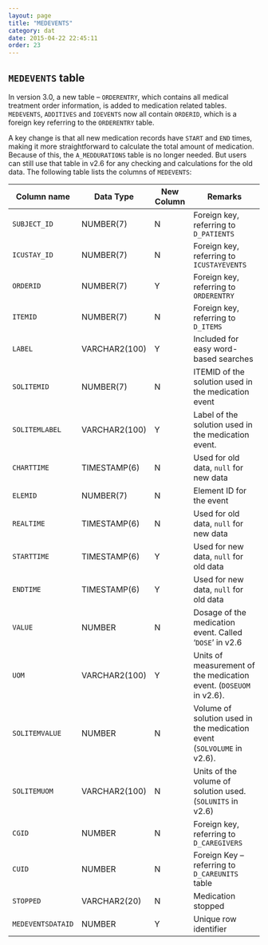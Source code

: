 ```yaml
---
layout: page
title: "MEDEVENTS"
category: dat
date: 2015-04-22 22:45:11
order: 23
---
```


## ```MEDEVENTS``` table

In version 3.0, a new table – ```ORDERENTRY```, which contains all medical
treatment order information, is added to medication related tables.
```MEDEVENTS```, ```ADDITIVES``` and ```IOEVENTS``` now all contain ```ORDERID```, which is a foreign key referring to the ```ORDERENTRY``` table. 

A key change is that all new medication records have ```START``` and ```END``` times, making it more straightforward to calculate the total amount of medication. Because of this, the ```A_MEDDURATIONS``` table is no longer needed. But users can still use that table in v2.6 for any checking and calculations for the old data. The following table lists the columns of ```MEDEVENTS```: 

Column name | Data Type | New Column  | Remarks
--- | --- | --- | ---
```SUBJECT_ID``` | NUMBER(7) | N | Foreign key, referring to ```D_PATIENTS```
```ICUSTAY_ID``` | NUMBER(7) | N | Foreign key, referring to ```ICUSTAYEVENTS```
```ORDERID``` | NUMBER(7) | Y | Foreign key, referring to ``ORDERENTRY``
```ITEMID``` | NUMBER(7) | N | Foreign key, referring to ```D_ITEMS```
```LABEL``` | VARCHAR2(100) | Y | Included for easy word-based searches
```SOLITEMID``` | NUMBER(7) | N | ITEMID of the solution used in the medication event
```SOLITEMLABEL``` | VARCHAR2(100) | Y | Label of the solution used in the medication event.
```CHARTTIME``` | TIMESTAMP(6) | N | Used for old data, ```null``` for new data
```ELEMID``` | NUMBER(7) | N | Element ID for the event
```REALTIME``` | TIMESTAMP(6) | N | Used for old data, ```null``` for new data
```STARTTIME``` | TIMESTAMP(6) | Y | Used for new data, ```null``` for old data
```ENDTIME``` | TIMESTAMP(6) | Y | Used for new data, ```null``` for old data
```VALUE``` | NUMBER | N | Dosage of the medication event. Called ‘```DOSE```’ in v2.6
```UOM``` | VARCHAR2(100) | Y | Units of measurement of the medication event. (```DOSEUOM``` in v2.6).
```SOLITEMVALUE``` | NUMBER | N | Volume of solution used in the medication event (```SOLVOLUME``` in v2.6).
```SOLITEMUOM``` | VARCHAR2(100) | N | Units of the volume of solution used. (```SOLUNITS``` in v2.6)
```CGID``` | NUMBER | N | Foreign key, referring to ```D_CAREGIVERS```
```CUID``` | NUMBER | N | Foreign Key – referring to ```D_CAREUNITS``` table
```STOPPED``` | VARCHAR2(20) | N | Medication stopped
```MEDEVENTSDATAID``` | NUMBER | Y | Unique row identifier


